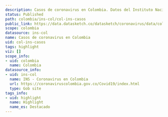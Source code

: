 ```yaml
---
description: Casos de coronavirus en Colombia. Datos del Instituto Nacional de Salud.
status: Published
path: colombia/ins-col/col-ins-casos
public_link: https://data.datasketch.co/datasketch/coronavirus/data/colombia/ins-col/col-ins-casos.csv
scope: colombia
datasource: ins-col
name: Casos de coronavirus en Colombia
uid: col-ins-casos
tags: highlight
viz: []
scope_info:
- uid: colombia
  name: Colombia
datasource_info:
- uid: ins-col
  name: INS - Coronavirus en Colombia
  url: https://coronaviruscolombia.gov.co/Covid19/index.html
  type: Gob site
tags_info:
- uid: highlight
  name: Highlight
  name_es: Destacado
---
```


